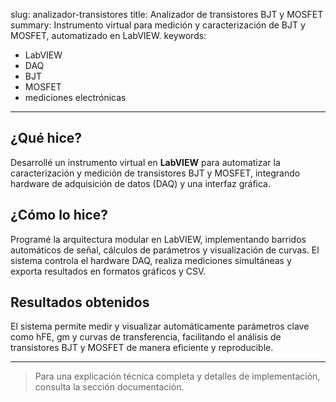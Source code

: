 slug: analizador-transistores
title: Analizador de transistores BJT y MOSFET
summary: Instrumento virtual para medición y caracterización de BJT y MOSFET, automatizado en LabVIEW.
keywords:
  - LabVIEW
  - DAQ
  - BJT
  - MOSFET
  - mediciones electrónicas
---

## ¿Qué hice?

Desarrollé un instrumento virtual en **LabVIEW** para automatizar la caracterización y medición de transistores BJT y MOSFET, integrando hardware de adquisición de datos (DAQ) y una interfaz gráfica.

## ¿Cómo lo hice?

Programé la arquitectura modular en LabVIEW, implementando barridos automáticos de señal, cálculos de parámetros y visualización de curvas. El sistema controla el hardware DAQ, realiza mediciones simultáneas y exporta resultados en formatos gráficos y CSV.

## Resultados obtenidos

El sistema permite medir y visualizar automáticamente parámetros clave como hFE, gm y curvas de transferencia, facilitando el análisis de transistores BJT y MOSFET de manera eficiente y reproducible.

---

> Para una explicación técnica completa y detalles de implementación, consulta la sección documentación.